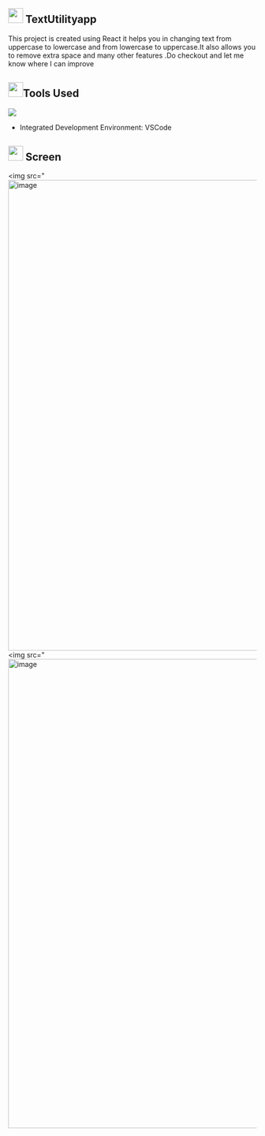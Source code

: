 ## <img src="https://encrypted-tbn0.gstatic.com/images?q=tbn:ANd9GcSUcwopd79d3nGgo8QE4rFl34IuY_ryWMsEaQ&usqp=CAU" height="30" width="30"> **TextUtilityapp**

This project is created using React it helps you in changing text from uppercase to lowercase and from lowercase to uppercase.It also allows you to remove extra space and many other features .Do checkout and let me know where I can improve

## <img src="https://t3.ftcdn.net/jpg/04/30/10/54/240_F_430105480_inOPxqQLjYVEnHZhPM78j7zaIFbP0d8Z.jpg" height="30" width="30">Tools Used

<img src="https://encrypted-tbn0.gstatic.com/images?q=tbn:ANd9GcRSSd8AQ3OepyBbxjDzafk_2nIv7TZzXze32g&usqp=CAU">
<ul><li>Integrated Development Environment: VSCode</li></ul>


## <img src="https://encrypted-tbn0.gstatic.com/images?q=tbn:ANd9GcRsyk8PjAEb5XWL6uWTJMuBQzaEltFArhYhHg&usqp=CAU" height="30" width="30"> **Screen**

<img src="<img width="954" alt="image" src="https://user-images.githubusercontent.com/52633654/195985896-4dace8e8-30ab-4089-9320-70fadc99eb0e.png">
<img src="<img width="951" alt="image" src="https://user-images.githubusercontent.com/52633654/195985911-e8e6f89f-da8e-4d46-a101-41386afa9800.png">



